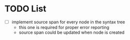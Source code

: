 # TODO List

- [ ] implement source span for every node in the syntax tree
  - this one is required for proper error reporting
  - source span could be updated when node is created

